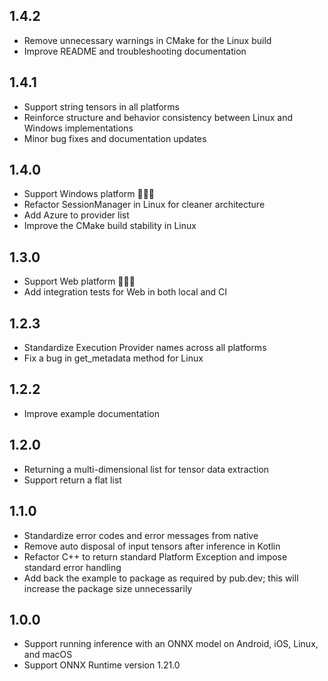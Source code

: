 ## 1.4.2
* Remove unnecessary warnings in CMake for the Linux build
* Improve README and troubleshooting documentation

## 1.4.1
* Support string tensors in all platforms
* Reinforce structure and behavior consistency between Linux and Windows implementations
* Minor bug fixes and documentation updates

## 1.4.0
* Support Windows platform 🎉🎉🎉
* Refactor SessionManager in Linux for cleaner architecture
* Add Azure to provider list
* Improve the CMake build stability in Linux

## 1.3.0
* Support Web platform 🎉🎉🎉
* Add integration tests for Web in both local and CI

## 1.2.3
* Standardize Execution Provider names across all platforms
* Fix a bug in get_metadata method for Linux

## 1.2.2
* Improve example documentation

## 1.2.0
* Returning a multi-dimensional list for tensor data extraction
* Support return a flat list

## 1.1.0
* Standardize error codes and error messages from native
* Remove auto disposal of input tensors after inference in Kotlin
* Refactor C++ to return standard Platform Exception and impose standard error handling
* Add back the example to package as required by pub.dev; this will increase the package size unnecessarily

## 1.0.0
* Support running inference with an ONNX model on Android, iOS, Linux, and macOS
* Support ONNX Runtime version 1.21.0